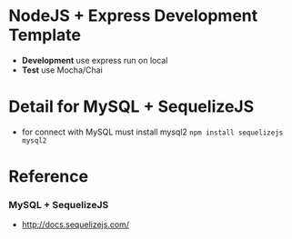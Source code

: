# NodeJS + Express Development Template

- **Development** use express run on local
- **Test** use Mocha/Chai


# Detail for MySQL + SequelizeJS
- for connect with MySQL must install mysql2 `npm install sequelizejs mysql2`



# Reference

### MySQL + SequelizeJS
- http://docs.sequelizejs.com/
